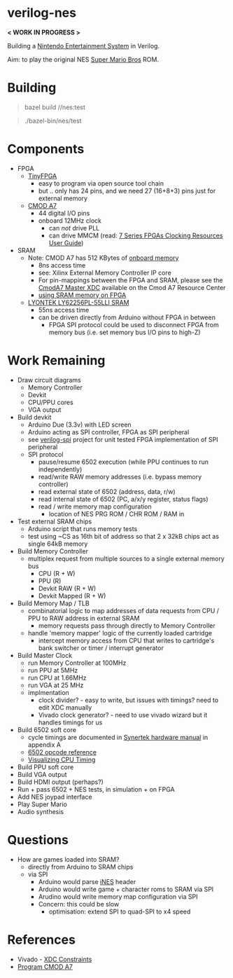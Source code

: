 # verilog-nes

**< WORK IN PROGRESS >**

Building a [Nintendo Entertainment System](https://en.wikipedia.org/wiki/Nintendo_Entertainment_System) in Verilog.

Aim: to play the original NES [Super Mario Bros](https://en.wikipedia.org/wiki/Super_Mario_Bros.) ROM.

# Building

> bazel build //nes:test

> ./bazel-bin/nes/test

# Components

- FPGA
  - [TinyFPGA](https://www.digikey.co.uk/catalog/en/partgroup/tinyfpga-bx-board/81752?utm_adgroup=General&utm_source=google&utm_medium=cpc&utm_campaign=Dynamic%20Search_EN_Product&utm_term=&productid=&gclid=Cj0KCQiAoab_BRCxARIsANMx4S4ueX8bpfZlRSGOc2a1DaLXHSEJ57sAfxrhEePddjsz5_TzLCkDxRgaAlBJEALw_wcB)
    - easy to program via open source tool chain
    - but .. only has 24 pins, and we need 27 (16+8+3) pins just for external memory
  - [CMOD A7](https://reference.digilentinc.com/reference/programmable-logic/cmod-a7/reference-manual)
    - 44 digital I/O pins
    - onboard 12MHz clock
      - can *not* drive PLL
      - can drive MMCM (read: [7 Series FPGAs Clocking Resources User Guide](https://www.xilinx.com/support/documentation/user_guides/ug472_7Series_Clocking.pdf))
- SRAM
  - Note: CMOD A7 has 512 KBytes of [onboard memory](http://www.issi.com/WW/pdf/61-64WV5128Axx-Bxx.pdf?_ga=2.108008578.1610916471.1609185004-1649949881.1605016660)
    - 8ns access time
    - see: Xilinx External Memory Controller IP core
    - For pin-mappings between the FPGA and SRAM, please see the [CmodA7 Master XDC](https://github.com/Digilent/digilent-xdc/blob/master/Cmod-A7-Master.xdc) available on the Cmod A7 Resource Center
    - [using SRAM memory on FPGA](https://www.hackster.io/salvador-canas/a-practical-introduction-to-sram-memories-using-an-fpga-i-3f3992?_ga=2.78132372.1610916471.1609185004-1649949881.1605016660)
  - [LYONTEK LY62256PL-55LLI SRAM](https://www.ebay.co.uk/itm/171951203027)
    - 55ns access time
    - can be driven directly from Arduino without FPGA in between
      - FPGA SPI protocol could be used to disconnect FPGA from memory bus (i.e. set memory bus I/O pins to high-Z)

# Work Remaining

- Draw circuit diagrams
  - Memory Controller
  - Devkit
  - CPU/PPU cores
  - VGA output
- Build devkit
    - Arduino Due (3.3v) with LED screen
    - Arduino acting as SPI controller, FPGA as SPI peripheral
    - see [verilog-spi](https://github.com/JimKnowler/verilog-spi) project for unit tested FPGA implementation of SPI peripheral
    - SPI protocol
      - pause/resume 6502 execution (while PPU continues to run independently)
      - read/write RAW memory addresses (i.e. bypass memory controller)
      - read external state of 6502 (address, data, r/w)
      - read internal state of 6502 (PC, a/x/y register, status flags)
      - read / write memory map configuration
        - location of NES PRG ROM / CHR ROM / RAM in 
- Test external SRAM chips
  - Arduino script that runs memory tests
  - test using ~CS as 16th bit of address so that 2 x 32kB chips act as single 64kB memory
- Build Memory Controller
  - multiplex request from multiple sources to a single external memory bus
    - CPU (R + W)
    - PPU (R)
    - Devkit RAW (R + W)
    - Devkit Mapped (R + W)
- Build Memory Map / TLB
  - combinatorial logic to map addresses of data requests from CPU / PPU to RAW address in external SRAM
    - memory requests pass through directly to Memory Controller
  - handle 'memory mapper' logic of the currently loaded cartridge
    - intercept memory access from CPU that writes to cartridge's bank switcher or timer / interrupt generator
- Build Master Clock
  - run Memory Controller at 100MHz
  - run PPU at 5MHz
  - run CPU at 1.66MHz
  - run VGA at 25 MHz
  - implmentation
    - clock divider? - easy to write, but issues with timings? need to edit XDC manually
    - Vivado clock generator? - need to use vivado wizard but it handles timings for us
- Build 6502 soft core
  - cycle timings are documented in [Synertek hardware manual](http://archive.6502.org/datasheets/synertek_hardware_manual.pdf) in appendix A
  - [6502 opcode reference](http://www.obelisk.me.uk/6502/reference.html)
  - [Visualizing CPU Timing](https://laughtonelectronics.com/Arcana/Visualizing%2065xx%20Timing/Visualizing%2065xx%20CPU%20Timing.html)
- Build PPU soft core
- Build VGA output
- Build HDMI output (perhaps?)
- Run + pass 6502 + NES tests, in simulation + on FPGA
- Add NES joypad interface
- Play Super Mario
- Audio synthesis

# Questions

- How are games loaded into SRAM?
  - directly from Arduino to SRAM chips
  - via SPI 
    - Arduino would parse [iNES](https://wiki.nesdev.com/w/index.php/INES) header
    - Arduino would write game + character roms to SRAM via SPI
    - Arudino would write memory map configuration via SPI
    - Concern: this could be slow
      - optimisation: extend SPI to quad-SPI to x4 speed

# References
- Vivado - [XDC Constraints](https://www.xilinx.com/support/documentation/sw_manuals/xilinx2014_1/ug903-vivado-using-constraints.pdf)
- [Program CMOD A7](https://reference.digilentinc.com/learn/programmable-logic/tutorials/cmod-a7-programming-guide/start)